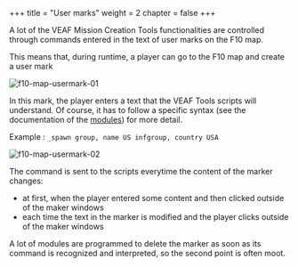 +++
title = "User marks"
weight = 2
chapter = false
+++


A lot of the VEAF Mission Creation Tools functionalities are controlled through commands entered in the text of user marks on the F10 map.

This means that, during runtime, a player can go to the F10 map and create a user mark

![f10-map-usermark-01](/VEAF-Mission-Creation-Tools/images/f10-map-usermark-01.png?raw=true "f10-map-usermark-01")

In this mark, the player enters a text that the VEAF Tools scripts will understand. Of course, it has to follow a specific syntax (see the documentation of the [modules](../modules/)) for more detail.

Example : ``_spawn group, name US infgroup, country USA``

![f10-map-usermark-02](/VEAF-Mission-Creation-Tools/images/f10-map-usermark-02.png?raw=true "f10-map-usermark-02")

The command is sent to the scripts everytime the content of the marker changes:

* at first, when the player entered some content and then clicked outside of the maker windows
* each time the text in the marker is modified and the player clicks outside of the maker windows

A lot of modules are programmed to delete the marker as soon as its command is recognized and interpreted, so the second point is often moot.
